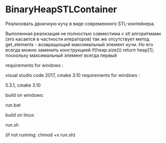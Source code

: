 # BinaryHeapSTLContainer
Реализовать двоичную кучу в виде современного STL-контейнера.


Выполенная реализация не полностью совместима с stl алгоритмами (это касается в частности итераторов)
так же отсутствует метод get_elements - возвращющий максимальный элемент кучи. Но его всегда можно заменить конструкцией 
if(heap.size())
  return heap[1];
поскольку максимальный элемент всегда первый

requirements for windows : 

  visual studio code 2017, cmake 3.10
requirements for windows : 

  5.3.1, cmake 3.10


build on windows: 
  
  run.bat
  
  
build on linux: 
  
  run.sh   
  
  (if not running:  chmod +x run.sh)

